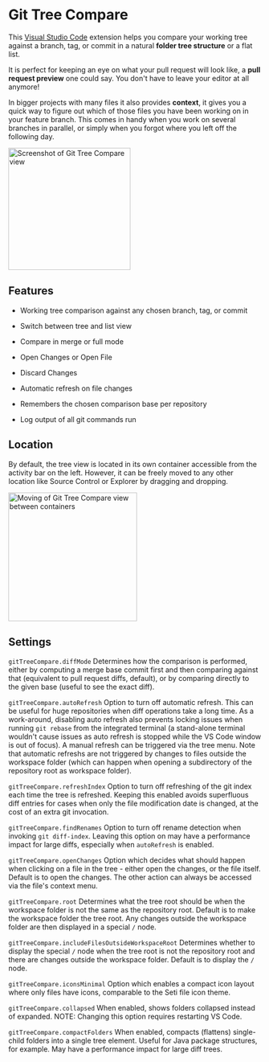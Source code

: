 # Git Tree Compare

This [Visual Studio Code](https://code.visualstudio.com/) extension helps you compare your working tree against a branch, tag, or commit in a natural **folder tree structure** or a flat list.

It is perfect for keeping an eye on what your pull request will look like, a **pull request preview** one could say. You don't have to leave your editor at all anymore!

In bigger projects with many files it also provides **context**, it gives you a quick way to figure out which of those files you have been working on in your feature branch. This comes in handy when you work on several branches in parallel, or simply when you forgot where you left off the following day.

<img src="https://github.com/letmaik/vscode-git-tree-compare/raw/HEAD/screenshots/main.png" alt="Screenshot of Git Tree Compare view" width="243" />

## Features

- Working tree comparison against any chosen branch, tag, or commit

- Switch between tree and list view

- Compare in merge or full mode

- Open Changes or Open File

- Discard Changes

- Automatic refresh on file changes

- Remembers the chosen comparison base per repository

- Log output of all git commands run

## Location

By default, the tree view is located in its own container accessible from the activity bar on the left. However, it can be freely moved to any other location like Source Control or Explorer by dragging and dropping.

<img src="https://github.com/letmaik/vscode-git-tree-compare/raw/HEAD/screenshots/move-view.gif" alt="Moving of Git Tree Compare view between containers" width="256" />

## Settings

`gitTreeCompare.diffMode` Determines how the comparison is performed, either by computing a merge base commit first and then comparing against that (equivalent to pull request diffs, default), or by comparing directly to the given base (useful to see the exact diff).

`gitTreeCompare.autoRefresh` Option to turn off automatic refresh. This can be useful for huge repositories when diff operations take a long time. As a work-around, disabling auto refresh also prevents locking issues when running `git rebase` from the integrated terminal (a stand-alone terminal wouldn't cause issues as auto refresh is stopped while the VS Code window is out of focus). A manual refresh can be triggered via the tree menu. Note that automatic refreshs are not triggered by changes to files outside the workspace folder (which can happen when opening a subdirectory of the repository root as workspace folder).

`gitTreeCompare.refreshIndex` Option to turn off refreshing of the git index each time the tree is refreshed. Keeping this enabled avoids superfluous diff entries for cases when only the file modification date is changed, at the cost of an extra git invocation.

`gitTreeCompare.findRenames` Option to turn off rename detection when invoking `git diff-index`. Leaving this option on may have a performance impact for large diffs, especially when `autoRefresh` is enabled.

`gitTreeCompare.openChanges` Option which decides what should happen when clicking on a file in the tree - either open the changes, or the file itself. Default is to open the changes. The other action can always be accessed via the file's context menu.

`gitTreeCompare.root` Determines what the tree root should be when the workspace folder is not the same as the repository root. Default is to make the workspace folder the tree root. Any changes outside the workspace folder are then displayed in a special `/` node.

`gitTreeCompare.includeFilesOutsideWorkspaceRoot` Determines whether to display the special `/` node when the tree root is not the repository root and there are changes outside the workspace folder. Default is to display the `/` node.

`gitTreeCompare.iconsMinimal` Option which enables a compact icon layout where only files have icons, comparable to the Seti file icon theme.

`gitTreeCompare.collapsed` When enabled, shows folders collapsed instead of expanded. NOTE: Changing this option requires restarting VS Code.

`gitTreeCompare.compactFolders` When enabled, compacts (flattens) single-child folders into a single tree element. Useful for Java package structures, for example. May have a performance impact for large diff trees.
